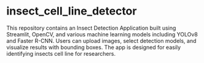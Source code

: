 # insect_cell_line_detector
This repository contains an Insect Detection Application built using Streamlit, OpenCV, and various machine learning models including YOLOv8 and Faster R-CNN. Users can upload images, select detection models, and visualize results with bounding boxes. The app is designed for easily identifying insects cell line for researchers.
